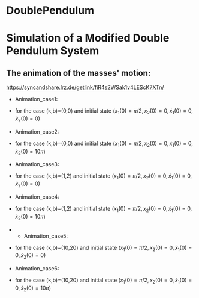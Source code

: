 # DoublePendulum

# Simulation of a Modified Double Pendulum System

## The animation of the masses' motion:
https://syncandshare.lrz.de/getlink/fiR4s2WSak1v4LEScK7XTn/

- Animation_case1:
- for the case (k,b)=(0,0) and initial state ($x_1(0)=\pi/2,x_2(0)=0,\dot{x}_1(0)=0,\dot{x}_2(0)=0$)
- Animation_case2:
- for the case (k,b)=(0,0) and initial state ($x_1(0)=\pi/2,x_2(0)=0,\dot{x}_1(0)=0,\dot{x}_2(0)=10\pi$)

- Animation_case3:
- for the case (k,b)=(1,2) and initial state ($x_1(0)=\pi/2,x_2(0)=0,\dot{x}_1(0)=0,\dot{x}_2(0)=0$)
- Animation_case4:
- for the case (k,b)=(1,2) and initial state ($x_1(0)=\pi/2,x_2(0)=0,\dot{x}_1(0)=0,\dot{x}_2(0)=10\pi$)

- - Animation_case5:
- for the case (k,b)=(10,20) and initial state ($x_1(0)=\pi/2,x_2(0)=0,\dot{x}_1(0)=0,\dot{x}_2(0)=0$)
- Animation_case6:
- for the case (k,b)=(10,20) and initial state ($x_1(0)=\pi/2,x_2(0)=0,\dot{x}_1(0)=0,\dot{x}_2(0)=10\pi$)
